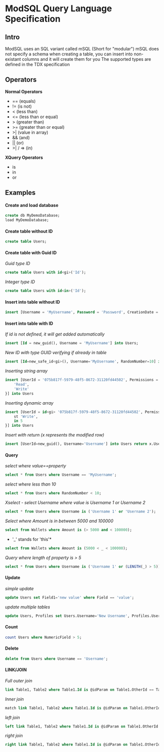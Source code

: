 # ModSQL Query Language Specification

## Intro

ModSQL uses an SQL variant called mSQL (Short for "modular")
mSQL does not specify a schema when creating a table, you can insert into non-existant columns and it will create them for you
The supported types are defined in the <a>TDX specification</a>

## Operators

**Normal Operators**
- == (equals)
- != (is not)
- < (less than)
- <= (less than or equal)
- \> (greater than)
- \>= (greater than or equal)
- \>| (value in array)
- && (and)
- || (or)
- \>| / => (in)

**XQuery Operators**
- is
- in
- or

## Examples

#### Create and load database
```sql
create db MyDemoDatabase;
load MyDemoDatabase;
```

#### Create table without ID
```sql
create table Users;
```

#### Create table with Guid ID
*Guid type ID*
```sql
create table Users with id<gi>('Id');
```

*Integer type ID*
```sql
create table Users with id<in>('Id');
```

#### Insert into table without ID
```sql
insert [Username = 'MyUsername', Password = 'Password', CreationDate = utcnow()] into Users;
```

#### Insert into table with ID
*If id is not defined, it will get added automatically*
```sql
insert [Id = new_guid(), Username = 'MyUsername'] into Users;
```

*New ID with type GUID verifying if already in table*
```sql
insert [Id=new_safe_id<gi>(), Username='MyUsername', RandomNumber=10] into Users;
```

*Inserting string array*
```sql
insert [UserId = '075b817f-5979-48f5-8672-31120fd44502', Permissions = st {
    'Read',
    'Write'
}] into Users
```
*Inserting dynamic array*
```sql
insert [UserId = id<gi> '075b817f-5979-48f5-8672-31120fd44502', Permissions = dy {
    st 'Write',
    in 5
}] into Users
```

*Insert with return (x represents the modified row)*
```sql
insert [UserId=new_guid(), Username='Username'] into Users return x.UserId
```


#### Query
*select where value==property*
```sql
select * from Users where Username == 'MyUsername';
```
*select where less than 10*
```sql
select * from Users where RandomNumber < 10;
```
*Xselect - select Username where value is Username 1 or Username 2*
```sql
select * from Users where Username is ('Username 1' or 'Username 2');
```
*Select where Amount is in between 5000 and 100000*
```sql
select from Wallets where Amount is (> 5000 and < 100000);
```
* '_' stands for 'this'*
```sql
select from Wallets where Amount is (5000 < _ < 100000);
```
*Query where length of property is > 5*
```sql
select * from Users where Username is ('Username 1' or (LENGTH(_) > 5));
```



#### Update
*simple update*
```sql
update Users set Field1='new value' where Field == 'value';
```
*update multiple tables*
```sql
update Users, Profiles set Users.Username='New Username', Profiles.Username='New Username' where Users.Id == @idParam on Users.Id == Profiles.UserId;
```

#### Count
```sql
count Users where NumericField > 5;
```

#### Delete
```sql
delete from Users where Username == 'Username';
```

#### LINK/JOIN
*Full outer join*
```sql
link Table1, Table2 where Table1.Id is @idParam on Table1.OtherId == Table2.OtherId;
```
*Inner join*
```sql
match link Table1, Table2 where Table1.Id is @idParam on Table1.OtherId == Table2.OtherId;
```
*left join*
```sql
left link Table1, Table2 where Table1.Id is @idParam on Table1.OtherId == Table2.OtherId;
```
*right join*
```sql
right link Table1, Table2 where Table1.Id is @idParam on Table1.OtherId == Table2.OtherId;
```